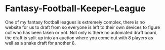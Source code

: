 # Fantasy-Football-Keeper-League
One of my fantasy football leagues is extremely complex, there is no website for us to draft from so everyone is left to their own devices to figure out who has been taken or not. Not only is there no automated draft board, the draft is split up into an auction where you come out with 8 players as well as a snake draft for another 8.
